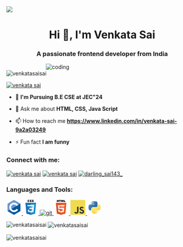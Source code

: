 <img src="https://1.bp.blogspot.com/-7A4WynwLsMw/XbBpCXG8fHI/AAAAAAAAMt4/uOa1bpLskYgrwGbllhSu2SDj_Mig8SXJQCLcBGAsYHQ/s1600/2000_600px.gif">
<h1 align="center">Hi 👋, I'm Venkata Sai</h1>
<h3 align="center">A passionate frontend developer from India</h3>
<img align="right" alt="coding" width="400" src="https://cdn.dribbble.com/users/1162077/screenshots/3848914/programmer.gif">

<p align="left"> <img src="https://komarev.com/ghpvc/?username=venkatasaisai&label=Profile%20views&color=0e75b6&style=flat" alt="venkatasaisai" /> </p>

<p align="left"> <a href="https://twitter.com/venkata sai" target="blank"><img src="https://img.shields.io/twitter/follow/venkata sai?logo=twitter&style=for-the-badge" alt="venkata sai" /></a> </p>

- 🏫 **I'm Pursuing B.E CSE at JEC"24**

- 💬 Ask me about **HTML, CSS, Java Script**

- 📫 How to reach me **https://www.linkedin.com/in/venkata-sai-9a2a03249**

- ⚡ Fun fact **I am funny**

<h3 align="left">Connect with me:</h3>
<p align="left">
<a href="https://twitter.com/venkata sai" target="blank"><img align="center" src="https://raw.githubusercontent.com/rahuldkjain/github-profile-readme-generator/master/src/images/icons/Social/twitter.svg" alt="venkata sai" height="30" width="40" /></a>
<a href="https://linkedin.com/in/venkata sai" target="blank"><img align="center" src="https://raw.githubusercontent.com/rahuldkjain/github-profile-readme-generator/master/src/images/icons/Social/linked-in-alt.svg" alt="venkata sai" height="30" width="40" /></a>
<a href="https://instagram.com/darling_sai143_" target="blank"><img align="center" src="https://raw.githubusercontent.com/rahuldkjain/github-profile-readme-generator/master/src/images/icons/Social/instagram.svg" alt="darling_sai143_" height="30" width="40" /></a>
</p>

<h3 align="left">Languages and Tools:</h3>
<p align="left"> <a href="https://www.cprogramming.com/" target="_blank" rel="noreferrer"> <img src="https://raw.githubusercontent.com/devicons/devicon/master/icons/c/c-original.svg" alt="c" width="40" height="40"/> </a> <a href="https://www.w3schools.com/css/" target="_blank" rel="noreferrer"> <img src="https://raw.githubusercontent.com/devicons/devicon/master/icons/css3/css3-original-wordmark.svg" alt="css3" width="40" height="40"/> </a> <a href="https://git-scm.com/" target="_blank" rel="noreferrer"> <img src="https://www.vectorlogo.zone/logos/git-scm/git-scm-icon.svg" alt="git" width="40" height="40"/> </a> <a href="https://www.w3.org/html/" target="_blank" rel="noreferrer"> <img src="https://raw.githubusercontent.com/devicons/devicon/master/icons/html5/html5-original-wordmark.svg" alt="html5" width="40" height="40"/> </a> <a href="https://developer.mozilla.org/en-US/docs/Web/JavaScript" target="_blank" rel="noreferrer"> <img src="https://raw.githubusercontent.com/devicons/devicon/master/icons/javascript/javascript-original.svg" alt="javascript" width="40" height="40"/> </a> <a href="https://www.python.org" target="_blank" rel="noreferrer"> <img src="https://raw.githubusercontent.com/devicons/devicon/master/icons/python/python-original.svg" alt="python" width="40" height="40"/> </a> </p>

<p><img align="left" src="https://github-readme-stats.vercel.app/api/top-langs?username=venkatasaisai&show_icons=true&locale=en&layout=compact" alt="venkatasaisai" /></p>

<p>&nbsp;<img align="center" src="https://github-readme-stats.vercel.app/api?username=venkatasaisai&show_icons=true&locale=en" alt="venkatasaisai" /></p>

<p><img align="center" src="https://github-readme-streak-stats.herokuapp.com/?user=venkatasaisai&" alt="venkatasaisai" /></p>
